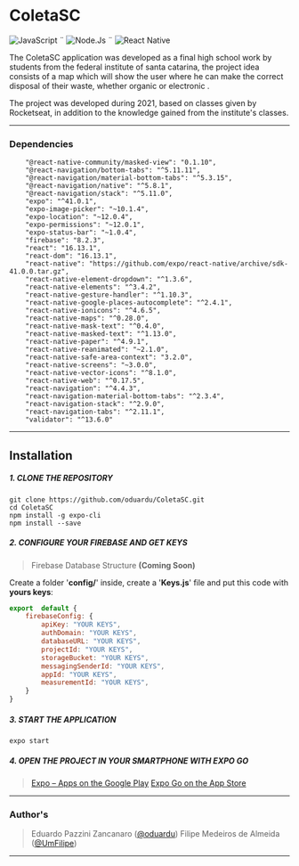 # ColetaSC

 ![JavaScript](https://img.shields.io/badge/JavaScript-323330?style=for-the-badge&logo=javascript&logoColor=F7DF1E) ¨ ![Node.Js](https://img.shields.io/badge/Node.js-43853D?style=for-the-badge&logo=node.js&logoColor=white)              ¨  ![React Native](https://img.shields.io/badge/React_Native-20232A?style=for-the-badge&logo=react&logoColor=61DAFB)

The ColetaSC application was developed as a final high school work by students from the federal institute of santa catarina, the project idea consists of a map which will show the user where he can make the correct disposal of their waste, whether organic or electronic .

The project was developed during 2021, based on classes given by Rocketseat, in addition to the knowledge gained from the institute's classes.
___
### Dependencies
```
	"@react-native-community/masked-view": "0.1.10",
    "@react-navigation/bottom-tabs": "^5.11.11",
    "@react-navigation/material-bottom-tabs": "^5.3.15",
    "@react-navigation/native": "^5.8.1",
    "@react-navigation/stack": "^5.11.0",
    "expo": "^41.0.1",
    "expo-image-picker": "~10.1.4",
    "expo-location": "~12.0.4",
    "expo-permissions": "~12.0.1",
    "expo-status-bar": "~1.0.4",
    "firebase": "8.2.3",
    "react": "16.13.1",
    "react-dom": "16.13.1",
    "react-native": "https://github.com/expo/react-native/archive/sdk-41.0.0.tar.gz",
    "react-native-element-dropdown": "^1.3.6",
    "react-native-elements": "^3.4.2",
    "react-native-gesture-handler": "^1.10.3",
    "react-native-google-places-autocomplete": "^2.4.1",
    "react-native-ionicons": "^4.6.5",
    "react-native-maps": "^0.28.0",
    "react-native-mask-text": "^0.4.0",
    "react-native-masked-text": "^1.13.0",
    "react-native-paper": "^4.9.1",
    "react-native-reanimated": "~2.1.0",
    "react-native-safe-area-context": "3.2.0",
    "react-native-screens": "~3.0.0",
    "react-native-vector-icons": "^8.1.0",
    "react-native-web": "^0.17.5",
    "react-navigation": "^4.4.3",
    "react-navigation-material-bottom-tabs": "^2.3.4",
    "react-navigation-stack": "^2.9.0",
    "react-navigation-tabs": "^2.11.1",
    "validator": "^13.6.0"
```

___
## Installation 
##### 1. CLONE THE REPOSITORY
	git clone https://github.com/oduardu/ColetaSC.git
	cd ColetaSC
	npm install -g expo-cli
	npm install --save
##### 2. CONFIGURE YOUR FIREBASE AND GET KEYS
> Firebase Database Structure **(Coming Soon)**

Create a folder '**config/**' inside, create a '**Keys.js**' file and put this code with **yours keys**:
```javascript
export  default {
	firebaseConfig: {
		apiKey: "YOUR KEYS",
		authDomain: "YOUR KEYS",
		databaseURL: "YOUR KEYS",
		projectId: "YOUR KEYS",
		storageBucket: "YOUR KEYS",
		messagingSenderId: "YOUR KEYS",
		appId: "YOUR KEYS",
		measurementId: "YOUR KEYS",
	}
}
```
##### 3. START THE APPLICATION
	expo start
##### 4. OPEN THE PROJECT IN YOUR SMARTPHONE WITH EXPO GO
> [Expo – Apps on the Google Play](https://play.google.com/store/apps/details?id=host.exp.exponent) 
> [‎Expo Go on the App Store](https://apps.apple.com/us/app/expo-go/id982107779)

___

### Author's

> Eduardo Pazzini Zancanaro ([@oduardu](https://github.com/oduardu "Github: Eduardo Pazzini Zancanaro"))
Filipe Medeiros de Almeida ([@UmFilipe](https://github.com/UmFilipe "Github: Filipe Medeiros de Almeida"))
___
